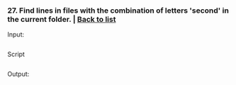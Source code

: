 ### <a id='task_27'>27. Find lines in files with the combination of letters 'second' in the current folder.</a>  |  [Back to list](#back_to_list)

Input:
``` bash

```

Script
```

```

Output:
```

```
